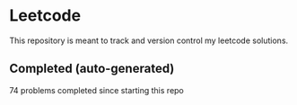 # Leetcode

This repository is meant to track and version control my leetcode solutions.

## Completed (auto-generated)

74 problems completed since starting this repo
